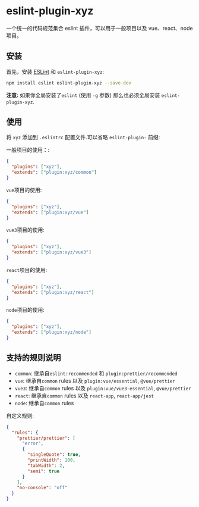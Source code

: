 # eslint-plugin-xyz

一个统一的代码规范集合 eslint 插件，可以用于一般项目以及 vue、react、node 项目。

## 安装

首先，安装 [ESLint](http://eslint.org) 和 `eslint-plugin-xyz`:

```bash
npm install eslint eslint-plugin-xyz --save-dev
```

**注意:** 如果你全局安装了`eslint` (使用 `-g` 参数) 那么也必须全局安装 `eslint-plugin-xyz`.

## 使用

将 `xyz` 添加到 `.eslintrc` 配置文件.可以省略 `eslint-plugin-` 前缀:

一般项目的使用：:

```json
{
  "plugins": ["xyz"],
  "extends": ["plugin:xyz/common"]
}
```

`vue`项目的使用:

```json
{
  "plugins": ["xyz"],
  "extends": ["plugin:xyz/vue"]
}
```

`vue3`项目的使用:

```json
{
  "plugins": ["xyz"],
  "extends": ["plugin:xyz/vue3"]
}
```

`react`项目的使用:

```json
{
  "plugins": ["xyz"],
  "extends": ["plugin:xyz/react"]
}
```

`node`项目的使用:

```json
{
  "plugins": ["xyz"],
  "extends": ["plugin:xyz/node"]
}
```

## 支持的规则说明

- `common`: 继承自`eslint:recommended` 和 `plugin:prettier/recommended`
- `vue`: 继承自`common` rules 以及 `plugin:vue/essential`, `@vue/prettier`
- `vue3`: 继承自`common` rules 以及 `plugin:vue/vue3-essential`, `@vue/prettier`
- `react`: 继承自`common` rules 以及 `react-app`, `react-app/jest`
- `node`: 继承自`common` rules

自定义规则:

```json
{
  "rules": {
    "prettier/prettier": [
      "error",
      {
        "singleQuote": true,
        "printWidth": 100,
        "tabWidth": 2,
        "semi": true
      }
    ],
    "no-console": "off"
  }
}
```
